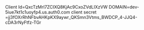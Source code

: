 Client Id=QxcTzMrl7ZCIXQ8KjAc9CxoZVdLIXzVW
DOMAIN=dev-5iue7kt1c1uoyfp4.us.auth0.com
client secret =jj3fOXrRhNFbvAHKpKX9aywr_QKSmn3Vtms_BWDCP_4-JJQ4-cDA3rNyFtfz-TGr